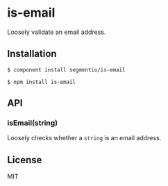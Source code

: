 # is-email

  Loosely validate an email address.

## Installation
  
```
$ component install segmentio/is-email
```
```
$ npm install is-email
```

## API

### isEmail(string)

  Loosely checks whether a `string` is an email address.

## License

  MIT
